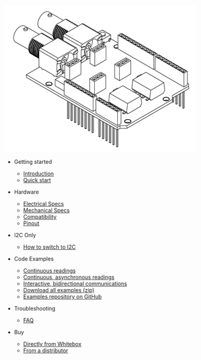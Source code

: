 ![Tentacle Mini](_media/tentacle_t2_drawing.png)

* Getting started
  * [Introduction](/)
  * [Quick start](quickstart.md)

* Hardware
  * [Electrical Specs](electrical.md)
  * [Mechanical Specs](mechanical.md)
  * [Compatibility](compatibility.md)
  * [Pinout](pinout.md)

* I2C Only
  * [How to switch to I2C](protocols.md)

* Code Examples
  * [Continuous readings](continuous-example.md)
  * [Continuous, asynchronous readings](asynchronous-example.md)
  * [Interactive, bidirectional communications](interactive-example.md)
  * [Download all examples (zip)](https://github.com/whitebox-labs/tentacle-examples/archive/master.zip)
  * [Examples repository on GitHub](https://github.com/whitebox-labs/tentacle-examples)


* Troubleshooting
  * [FAQ](faq.md)

* Buy
  * [Directly from Whitebox](https://www.whiteboxes.ch/shop/tentacle-mini/)
  * [From a distributor](https://www.whiteboxes.ch/distributors)
